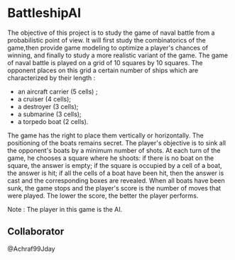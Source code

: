 # BattleshipAI
The objective of this project is to study the game of naval battle from a probabilistic point of view. It will first study the combinatorics of the game,then
provide game modeling to optimize a player's chances of winning, and finally to study a more realistic variant of the game.
The game of naval battle is played on a grid of 10 squares by 10 squares. The opponent places on this grid a certain number of ships which are characterized by their
length :
- an aircraft carrier (5 cells) ;
- a cruiser (4 cells);
- a destroyer (3 cells);
- a submarine (3 cells);
- a torpedo boat (2 cells).

The game has the right to place them vertically or horizontally. The positioning of the boats remains secret. The player's objective is to sink all the opponent's boats by
a minimum number of shots. At each turn of the game, he chooses a square where he shoots: if there is no boat on the square, the answer is empty; if the square is occupied by a cell of a boat, the answer is hit; if all the cells of a boat have been hit, then the answer is cast and the corresponding boxes are revealed. When all
boats have been sunk, the game stops and the player's score is the number of moves that were played. The lower the score, the better the player performs.

Note : The player in this game is the AI.

## Collaborator 
@Achraf99Jday
